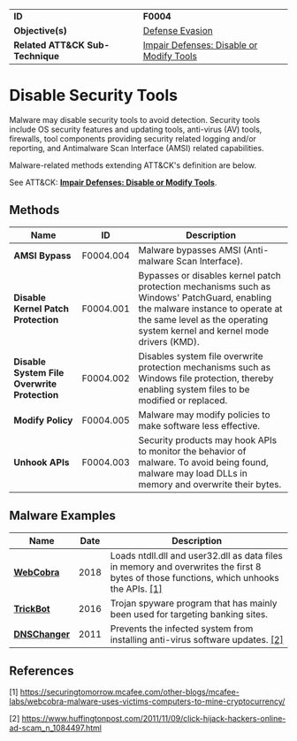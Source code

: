 |||
|---|---|
|**ID**|**F0004**|
|**Objective(s)**|[Defense Evasion](../defense-evasion)|
|**Related ATT&CK Sub-Technique**|[Impair Defenses: Disable or Modify Tools](https://attack.mitre.org/techniques/T1562/001/)|


Disable Security Tools
========================
Malware may disable security tools to avoid detection. Security tools include OS security features and updating tools, anti-virus (AV) tools, firewalls, tool components providing security related logging and/or reporting, and Antimalware Scan Interface (AMSI) related capabilities.

Malware-related methods extending ATT&CK's definition are below. 

See ATT&CK: [**Impair Defenses: Disable or Modify Tools**](https://attack.mitre.org/techniques/T1562/001).

Methods
-------
|Name|ID|Description|
|---|---|---|
|**AMSI Bypass**|F0004.004|Malware bypasses AMSI (Anti-malware Scan Interface).|
|**Disable Kernel Patch Protection**|F0004.001|Bypasses or disables kernel patch protection mechanisms such as Windows' PatchGuard, enabling the malware instance to operate at the same level as the operating system kernel and kernel mode drivers (KMD).|
|**Disable System File Overwrite Protection**|F0004.002|Disables system file overwrite protection mechanisms such as Windows file protection, thereby enabling system files to be modified or replaced.|
|**Modify Policy**|F0004.005|Malware may modify policies to make software less effective.|
|**Unhook APIs**|F0004.003|Security products may hook APIs to monitor the behavior of malware. To avoid being found, malware may load DLLs in memory and overwrite their bytes.|

Malware Examples
----------------
|Name|Date|Description|
|---|---|---|
|[**WebCobra**](../xample-malware/webcobra.md)|2018|Loads ntdll.dll and user32.dll as data files in memory and overwrites the first 8 bytes of those functions, which unhooks the APIs. [[1]](#1)|
|[**TrickBot**](../xample-malware/trickbot.md)|2016|Trojan spyware program that has mainly been used for targeting banking sites.|
|[**DNSChanger**](../xample-malware/dnschanger.md)|2011|Prevents the infected system from installing anti-virus software updates. [[2]](#2)|

References
----------
<a name="1">[1]</a> https://securingtomorrow.mcafee.com/other-blogs/mcafee-labs/webcobra-malware-uses-victims-computers-to-mine-cryptocurrency/

<a name="2">[2]</a> https://www.huffingtonpost.com/2011/11/09/click-hijack-hackers-online-ad-scam_n_1084497.html
